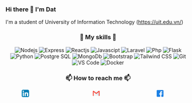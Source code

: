 ### Hi there 👋 I'm Dat

I'm a student of University of Information Technology (<a href="https://uit.edu.vn">https://uit.edu.vn/</a>)

### <p align="center">:muscle: My skills :muscle:</p>

<p align="center">
  <img src="https://img.shields.io/badge/Nodejs-grey?logo=node.js" alt="Nodejs"/>
  <img src="https://img.shields.io/badge/Express-grey?logo=express" alt="Express"/>
  <img src="https://img.shields.io/badge/Reactjs-grey?logo=react" alt="Reactjs"/>
  <img src="https://img.shields.io/badge/Javascipt-grey?logo=javascript" alt="Javascipt"/>
  <img src="https://img.shields.io/badge/Laravel-grey?logo=laravel" alt="Laravel"/>
  <img src="https://img.shields.io/badge/Php-grey?logo=php" alt="Php"/>
  <img src="https://img.shields.io/badge/Flask-grey?logo=flask" alt="Flask"/>
  <img src="https://img.shields.io/badge/Python-grey?logo=python" alt="Python"/>
  <img src="https://img.shields.io/badge/PostgesSQL-grey?logo=postgresql" alt="Postgre SQL"/>
  <img src="https://img.shields.io/badge/MongoDb-grey?logo=mongodb" alt="MongoDb"/>
  <img src="https://img.shields.io/badge/Boostrap-grey?logo=bootstrap" alt="Bootstrap"/>
  <img src="https://img.shields.io/badge/Tailwind%20CSS-grey?logo=tailwindcss" alt="Tailwind CSS"/>
  <img src="https://img.shields.io/badge/Git-grey?logo=git" alt="Git"/>
  <img src="https://img.shields.io/badge/VS%20Code-grey?logo=visual-studio-code&logoColor=007ACC" alt="VS Code"/>
  <img src="https://img.shields.io/badge/Docker-grey?logo=docker" alt="Docker"/>
</p>

### <p align="center">📫 How to reach me 📫</p>

<p style="display: flex; justify-content: space-evenly; align-items: center;">
    <span style="display: flex; align-items: center; margin-right: 20px;">
        <a href="https://www.linkedin.com/in/lam-quoc-dat/">
          <img src="./images/linkedin.svg" alt="Linkedin" width="20" style="margin-right: 10px;"/>
        </a>
    </span>
    <span style="display: flex; align-items: center; margin-right: 100px; margin-left: 100px;">
        <a href="mailto:lamdat3302@gmail.com">
        <img src="./images/email.svg" alt="Email" width="20" style="margin-right: 10px;"/>
        </a>
    </span>
    <span style="display: flex; align-items: center; margin-right: 20px;">
        <a href="https://www.facebook.com/dat.lam.3766/">
          <img src="./images/facebook.svg" alt="Facebook" width="20" style="margin-right: 10px;"/>
        </a>
    </span>
</p>


<!--
**lamquocdat/lamquocdat** is a ✨ _special_ ✨ repository because its `README.md` (this file) appears on your GitHub profile.

Here are some ideas to get you started:

- 🔭 I’m currently working on ...
- 🌱 I’m currently learning ...
- 👯 I’m looking to collaborate on ...
- 🤔 I’m looking for help with ...
- 💬 Ask me about ...
- 📫 How to reach me: ...
- 😄 Pronouns: ...
- ⚡ Fun fact: ...
-->
